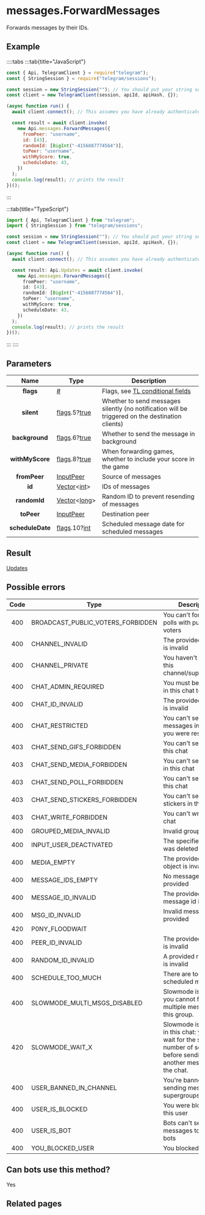 # messages.ForwardMessages

Forwards messages by their IDs.

## Example

::::tabs
:::tab{title="JavaScript"}

```js
const { Api, TelegramClient } = require("telegram");
const { StringSession } = require("telegram/sessions");

const session = new StringSession(""); // You should put your string session here
const client = new TelegramClient(session, apiId, apiHash, {});

(async function run() {
  await client.connect(); // This assumes you have already authenticated with .start()

  const result = await client.invoke(
    new Api.messages.ForwardMessages({
      fromPeer: "username",
      id: [43],
      randomId: [BigInt("-4156887774564")],
      toPeer: "username",
      withMyScore: true,
      scheduleDate: 43,
    })
  );
  console.log(result); // prints the result
})();
```

:::

:::tab{title="TypeScript"}

```ts
import { Api, TelegramClient } from "telegram";
import { StringSession } from "telegram/sessions";

const session = new StringSession(""); // You should put your string session here
const client = new TelegramClient(session, apiId, apiHash, {});

(async function run() {
  await client.connect(); // This assumes you have already authenticated with .start()

  const result: Api.Updates = await client.invoke(
    new Api.messages.ForwardMessages({
      fromPeer: "username",
      id: [43],
      randomId: [BigInt("-4156887774564")],
      toPeer: "username",
      withMyScore: true,
      scheduleDate: 43,
    })
  );
  console.log(result); // prints the result
})();
```

:::
::::

## Parameters

|       Name       | Type                                                                                                                              | Description                                                                                             |
| :--------------: | --------------------------------------------------------------------------------------------------------------------------------- | ------------------------------------------------------------------------------------------------------- |
|    **flags**     | [#](https://core.telegram.org/type/%23)                                                                                           | Flags, see [TL conditional fields](https://core.telegram.org/mtproto/TL-combinators#conditional-fields) |
|    **silent**    | [flags](https://core.telegram.org/mtproto/TL-combinators#conditional-fields).5?[true](https://core.telegram.org/constructor/true) | Whether to send messages silently (no notification will be triggered on the destination clients)        |
|  **background**  | [flags](https://core.telegram.org/mtproto/TL-combinators#conditional-fields).6?[true](https://core.telegram.org/constructor/true) | Whether to send the message in background                                                               |
| **withMyScore**  | [flags](https://core.telegram.org/mtproto/TL-combinators#conditional-fields).8?[true](https://core.telegram.org/constructor/true) | When forwarding games, whether to include your score in the game                                        |
|   **fromPeer**   | [InputPeer](https://core.telegram.org/type/InputPeer)                                                                             | Source of messages                                                                                      |
|      **id**      | [Vector](https://core.telegram.org/type/Vector%20t)<[int](https://core.telegram.org/type/int)>                                    | IDs of messages                                                                                         |
|   **randomId**   | [Vector](https://core.telegram.org/type/Vector%20t)<[long](https://core.telegram.org/type/long)>                                  | Random ID to prevent resending of messages                                                              |
|    **toPeer**    | [InputPeer](https://core.telegram.org/type/InputPeer)                                                                             | Destination peer                                                                                        |
| **scheduleDate** | [flags](https://core.telegram.org/mtproto/TL-combinators#conditional-fields).10?[int](https://core.telegram.org/type/int)         | Scheduled message date for scheduled messages                                                           |

## Result

[Updates](https://core.telegram.org/type/Updates)

## Possible errors

| Code | Type                              | Description                                                                                                                     |
| :--: | --------------------------------- | ------------------------------------------------------------------------------------------------------------------------------- |
| 400  | BROADCAST_PUBLIC_VOTERS_FORBIDDEN | You can't forward polls with public voters                                                                                      |
| 400  | CHANNEL_INVALID                   | The provided channel is invalid                                                                                                 |
| 400  | CHANNEL_PRIVATE                   | You haven't joined this channel/supergroup                                                                                      |
| 400  | CHAT_ADMIN_REQUIRED               | You must be an admin in this chat to do this                                                                                    |
| 400  | CHAT_ID_INVALID                   | The provided chat id is invalid                                                                                                 |
| 400  | CHAT_RESTRICTED                   | You can't send messages in this chat, you were restricted                                                                       |
| 403  | CHAT_SEND_GIFS_FORBIDDEN          | You can't send gifs in this chat                                                                                                |
| 403  | CHAT_SEND_MEDIA_FORBIDDEN         | You can't send media in this chat                                                                                               |
| 403  | CHAT_SEND_POLL_FORBIDDEN          | You can't send polls in this chat                                                                                               |
| 403  | CHAT_SEND_STICKERS_FORBIDDEN      | You can't send stickers in this chat.                                                                                           |
| 403  | CHAT_WRITE_FORBIDDEN              | You can't write in this chat                                                                                                    |
| 400  | GROUPED_MEDIA_INVALID             | Invalid grouped media                                                                                                           |
| 400  | INPUT_USER_DEACTIVATED            | The specified user was deleted                                                                                                  |
| 400  | MEDIA_EMPTY                       | The provided media object is invalid                                                                                            |
| 400  | MESSAGE_IDS_EMPTY                 | No message ids were provided                                                                                                    |
| 400  | MESSAGE_ID_INVALID                | The provided message id is invalid                                                                                              |
| 400  | MSG_ID_INVALID                    | Invalid message ID provided                                                                                                     |
| 420  | P0NY_FLOODWAIT                    |
| 400  | PEER_ID_INVALID                   | The provided peer id is invalid                                                                                                 |
| 400  | RANDOM_ID_INVALID                 | A provided random ID is invalid                                                                                                 |
| 400  | SCHEDULE_TOO_MUCH                 | There are too many scheduled messages                                                                                           |
| 400  | SLOWMODE_MULTI_MSGS_DISABLED      | Slowmode is enabled, you cannot forward multiple messages to this group.                                                        |
| 420  | SLOWMODE_WAIT_X                   | Slowmode is enabled in this chat: you must wait for the specified number of seconds before sending another message to the chat. |
| 400  | USER_BANNED_IN_CHANNEL            | You're banned from sending messages in supergroups/channels                                                                     |
| 400  | USER_IS_BLOCKED                   | You were blocked by this user                                                                                                   |
| 400  | USER_IS_BOT                       | Bots can't send messages to other bots                                                                                          |
| 400  | YOU_BLOCKED_USER                  | You blocked this user                                                                                                           |

## Can bots use this method?

Yes

## Related pages

